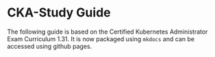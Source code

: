 # CKA-Study Guide

The following guide is based on the Certified Kubernetes Administrator Exam Curriculum 1.31. It is now packaged using `mkdocs` and can be accessed using github pages.